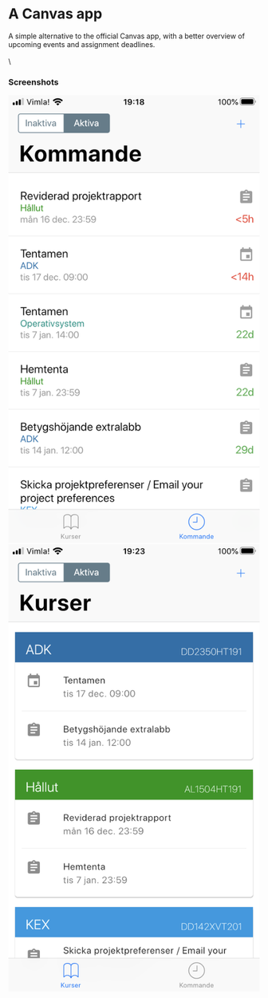 # A Canvas app

A simple alternative to the official Canvas app, with a better overview of upcoming events and assignment deadlines.
\
\
\

### Screenshots
![](screenshots/IMG_1911.png)
![](screenshots/IMG_1912.png)
